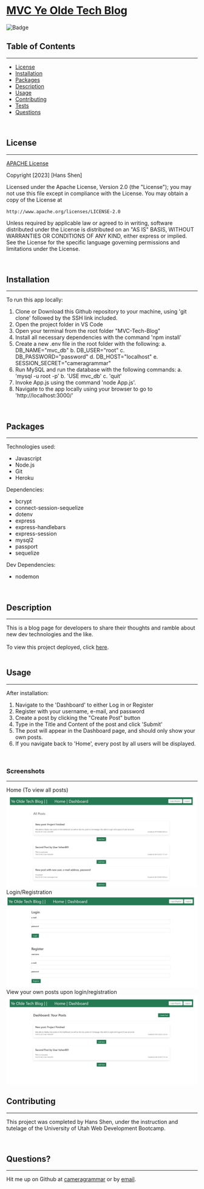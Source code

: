 # **[MVC Ye Olde Tech Blog](https://mvc-tech-blog-hans.herokuapp.com)**

![Badge](https://img.shields.io/badge/License-Apache_2.0-blue.svg)

## Table of Contents
---
* [License](#license)
* [Installation](#installation)
* [Packages](#packages)
* [Description](#description)
* [Usage](#usage)
* [Contributing](#contributing)
* [Tests](#tests)
* [Questions](#questions)

<br>

## License 
---
[APACHE License](./LICENSE) <br>

Copyright [2023] [Hans Shen]

Licensed under the Apache License, Version 2.0 (the "License");
you may not use this file except in compliance with the License.
You may obtain a copy of the License at

    http://www.apache.org/licenses/LICENSE-2.0

Unless required by applicable law or agreed to in writing, software
distributed under the License is distributed on an "AS IS" BASIS,
WITHOUT WARRANTIES OR CONDITIONS OF ANY KIND, either express or implied.
See the License for the specific language governing permissions and
limitations under the License.
 <br>

<br>

## Installation
---
To run this app locally: 
1. Clone or Download this Github repository to your machine, using 'git clone' followed by the SSH link included. 
2. Open the project folder in VS Code
3. Open your terminal from the root folder "MVC-Tech-Blog" 
4. Install all necessary dependencies with the command 'npm install'
5. Create a new .env file in the root folder with the following:
    a. DB_NAME="mvc_db"
    b. DB_USER="root"
    c. DB_PASSWORD="password"
    d. DB_HOST="localhost"
    e. SESSION_SECRET="cameragrammar"
5. Run MySQL and run the database with the following commands:
    a. 'mysql -u root -p'
    b. 'USE mvc_db'
    c. 'quit'
6. Invoke App.js using the command 'node App.js'.
7. Navigate to the app locally using your browser to go to 'http://localhost:3000/'

<br>

## Packages
---
Technologies used: 
- Javascript
- Node.js
- Git
- Heroku

Dependencies:
- bcrypt
- connect-session-sequelize
- dotenv
- express 
- express-handlebars
- express-session
- mysql2
- passport
- sequelize

Dev Dependencies:
- nodemon

<br>

## Description
---
This is a blog page for developers to share their thoughts and ramble about new dev technologies and the like.
 <br><br>
To view this project deployed, click [here](https://mvc-tech-blog-hans.herokuapp.com/). <br><br>

## Usage 
---
After installation: 
1. Navigate to the 'Dashboard' to either Log in or Register
2. Register with your username, e-mail, and password
3. Create a post by clicking the "Create Post" button
4. Type in the Title and Content of the post and click 'Submit'
5. The post will appear in the Dashboard page, and should only show your own posts.
6. If you navigate back to 'Home', every post by all users will be displayed.

<br>

### **Screenshots**
--- 
Home (To view all posts) <br>
![view posts](./assets/home-screen.jpg)
<br>
Login/Registration <br>
![login](./assets/login-screen.jpg)
<br>
View your own posts upon login/registration <br>
![Update/delete/comment](./assets/dashboard-screen.jpg)
<br>

## Contributing 
---
This project was completed by Hans Shen, under the instruction and tutelage of the University of Utah Web Development Bootcamp.

<br>

## Questions?
---
Hit me up on Github at [cameragrammar](https://github.com/cameragrammar) or by [email](mailto:hshen801@gmail.com).
